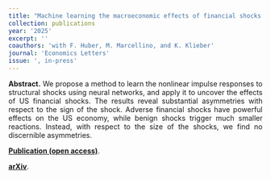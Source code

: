 ```yaml
---
title: "Machine learning the macroeconomic effects of financial shocks. [doi](https://arxiv.org/abs/2412.07649)"
collection: publications
year: '2025'
excerpt: ''
coauthors: 'with F. Huber, M. Marcellino, and K. Klieber'
journal: 'Economics Letters'
issue: ', in-press'
---
```

<p align="justify"> <b>Abstract.</b> We propose a method to learn the nonlinear impulse responses to structural shocks using neural networks, and apply it to uncover the effects of US financial shocks. The results reveal substantial asymmetries with respect to the sign of the shock. Adverse financial shocks have powerful effects on the US economy, while benign shocks trigger much smaller reactions. Instead, with respect to the size of the shocks, we find no discernible asymmetries.
</p>

[**Publication (open access)**](https://doi.org/10.48550/arXiv.2402.10574).

[**arXiv**](https://doi.org/10.48550/arXiv.2402.10574).
